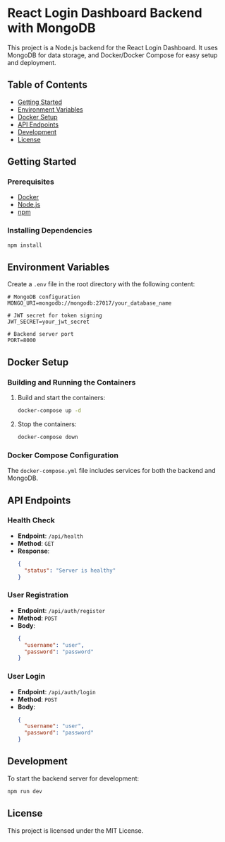 
# React Login Dashboard Backend with MongoDB

This project is a Node.js backend for the React Login Dashboard. It uses MongoDB for data storage, and Docker/Docker Compose for easy setup and deployment.

## Table of Contents

- [Getting Started](#getting-started)
- [Environment Variables](#environment-variables)
- [Docker Setup](#docker-setup)
- [API Endpoints](#api-endpoints)
- [Development](#development)
- [License](#license)

## Getting Started

### Prerequisites

- [Docker](https://www.docker.com/get-started)
- [Node.js](https://nodejs.org/)
- [npm](https://www.npmjs.com/)

### Installing Dependencies

```bash
npm install
```

## Environment Variables

Create a `.env` file in the root directory with the following content:

```env
# MongoDB configuration
MONGO_URI=mongodb://mongodb:27017/your_database_name

# JWT secret for token signing
JWT_SECRET=your_jwt_secret

# Backend server port
PORT=8000
```

## Docker Setup

### Building and Running the Containers

1. Build and start the containers:

    ```bash
    docker-compose up -d
    ```

2. Stop the containers:

    ```bash
    docker-compose down
    ```

### Docker Compose Configuration

The `docker-compose.yml` file includes services for both the backend and MongoDB.

## API Endpoints

### Health Check
- **Endpoint**: `/api/health`
- **Method**: `GET`
- **Response**:
    ```json
    {
      "status": "Server is healthy"
    }
    ```

### User Registration
- **Endpoint**: `/api/auth/register`
- **Method**: `POST`
- **Body**:
    ```json
    {
      "username": "user",
      "password": "password"
    }
    ```

### User Login
- **Endpoint**: `/api/auth/login`
- **Method**: `POST`
- **Body**:
    ```json
    {
      "username": "user",
      "password": "password"
    }
    ```

## Development

To start the backend server for development:

```bash
npm run dev
```

## License

This project is licensed under the MIT License.
